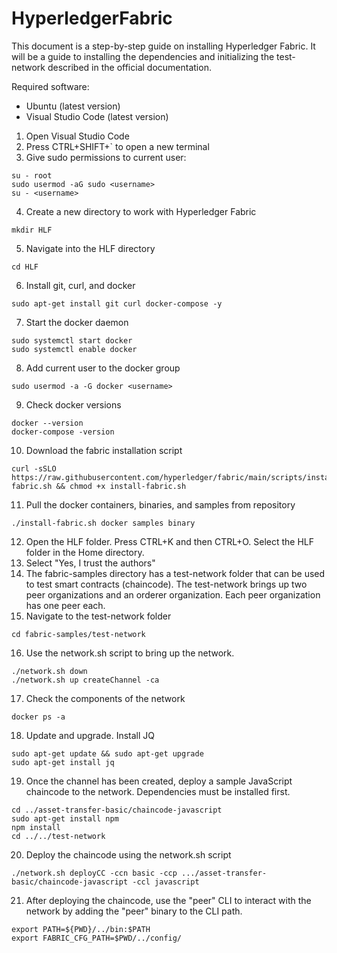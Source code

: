 # HyperledgerFabric

This document is a step-by-step guide on installing Hyperledger Fabric. It will be a guide to installing the dependencies and initializing the test-network described in the official documentation.

Required software:
* Ubuntu (latest version)
* Visual Studio Code (latest version)

1. Open Visual Studio Code
2. Press CTRL+SHIFT+` to open a new terminal
3. Give sudo permissions to current user:
```
su - root
sudo usermod -aG sudo <username>
su - <username>
```
4. Create a new directory to work with Hyperledger Fabric
```
mkdir HLF
```
5. Navigate into the HLF directory
```
cd HLF
```
6. Install git, curl, and docker
```
sudo apt-get install git curl docker-compose -y
```
7. Start the docker daemon
```
sudo systemctl start docker
sudo systemctl enable docker
```
8. Add current user to the docker group
```
sudo usermod -a -G docker <username>
```
9. Check docker versions
```
docker --version
docker-compose -version
```
10. Download the fabric installation script
```
curl -sSLO https://raw.githubusercontent.com/hyperledger/fabric/main/scripts/install-fabric.sh && chmod +x install-fabric.sh
```
11. Pull the docker containers, binaries, and samples from repository
```
./install-fabric.sh docker samples binary
```
12. Open the HLF folder. Press CTRL+K and then CTRL+O. Select the HLF folder in the Home directory.
13. Select "Yes, I trust the authors"
14. The fabric-samples directory has a test-network folder that can be used to test smart contracts (chaincode). The test-network brings up two peer organizations and an orderer organization. Each peer organization has one peer each.
15. Navigate to the test-network folder
```
cd fabric-samples/test-network
```
16. Use the network.sh script to bring up the network.
```
./network.sh down
./network.sh up createChannel -ca
```
17. Check the components of the network
```
docker ps -a
```
18. Update and upgrade. Install JQ
```
sudo apt-get update && sudo apt-get upgrade
sudo apt-get install jq
```
19. Once the channel has been created, deploy a sample JavaScript chaincode to the network. Dependencies must be installed first.
```
cd ../asset-transfer-basic/chaincode-javascript
sudo apt-get install npm
npm install
cd ../../test-network
```
20. Deploy the chaincode using the network.sh script
```
./network.sh deployCC -ccn basic -ccp .../asset-transfer-basic/chaincode-javascript -ccl javascript
```
21. After deploying the chaincode, use the "peer" CLI to interact with the network by adding the "peer" binary to the CLI path.
```
export PATH=${PWD}/../bin:$PATH
export FABRIC_CFG_PATH=$PWD/../config/
```

